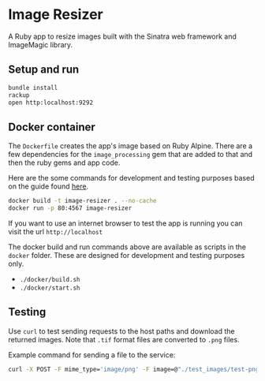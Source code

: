 # Image Resizer

A Ruby app to resize images built with the Sinatra web framework and ImageMagic library.

## Setup and run

```sh
bundle install
rackup
open http:localhost:9292
```

## Docker container

The `Dockerfile` creates the app's image based on Ruby Alpine. There are a few dependencies for the `image_processing` gem that are added to that and then the ruby gems and app code.

Here are the some commands for development and testing purposes based on the guide found [here](https://www.codewithjason.com/dockerize-sinatra-application/).

```sh
docker build -t image-resizer . --no-cache
docker run -p 80:4567 image-resizer
```

If you want to use an internet browser to test the app is running you can visit the url `http://localhost`


The docker build and run commands above are available as scripts in the `docker` folder. These are designed for development and testing purposes only.

- `./docker/build.sh`
- `./docker/start.sh`


## Testing

Use `curl` to test sending requests to the host paths and download the returned images. Note that `.tif` format files are converted to `.png` files.

Example command for sending a file to the service:

```sh
curl -X POST -F mime_type='image/png' -F image=@"./test_images/test-png.png" http://localhost/image --output test-image-resizer.png
```